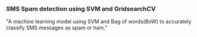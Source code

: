### SMS Spam detection using SVM and GridsearchCV
"A machine learning model using SVM and Bag of words(BoW)  to accurately classify SMS messages as spam or ham."
